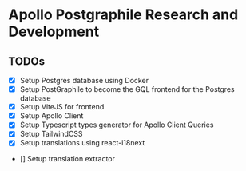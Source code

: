 # Apollo Postgraphile Research and Development

## TODOs

- [x] Setup Postgres database using Docker
- [x] Setup PostGraphile to become the GQL frontend for the Postgres database
- [x] Setup ViteJS for frontend
- [x] Setup Apollo Client
- [x] Setup Typescript types generator for Apollo Client Queries
- [x] Setup TailwindCSS
- [x] Setup translations using react-i18next
- [] Setup translation extractor

